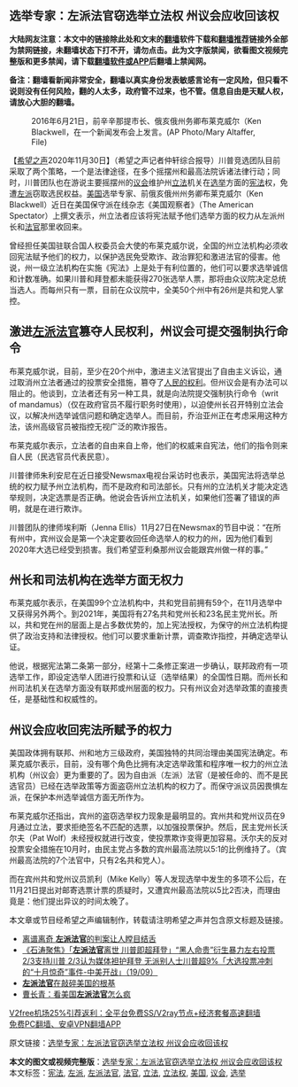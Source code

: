 <h2>选举专家：左派法官窃选举立法权 州议会应收回该权</h2> <p class="notice"><b>大陆网友注意：本文中的链接除此处和文末的<a href="https://github.com/bannedbook/fanqiang" >翻墙</a>软件下载和<a href="https://github.com/killgcd/justmysocks/blob/master/README.md">翻墙推荐</a>链接外全部为禁网链接，未翻墙状态下打不开，请勿点击。此为文字版禁闻，欲看图文视频完整版和更多禁闻，请下载<a href="https://github.com/bannedbook/fanqiang">翻墙软件或APP</a>后翻墙上禁闻网。</p><p>备注：翻墙看新闻非常安全，翻墙以真实身份发表敏感言论有一定风险，但只看不说则没有任何风险，翻的人太多，政府管不过来，也不管。信息自由是天赋人权，请放心大胆的翻墙。</b></p>  <div class="entry"> <figure><figcaption>2016年6月21日，前辛辛那提市长、俄亥俄州务卿布莱克威尔（Ken Blackwell，在一个新闻发布会上发言。(AP Photo/Mary Altaffer, File)</figcaption></figure> <p>【<span class='wp_keywordlink_affiliate'><a href="https://www.soundofhope.org" title="希望之声" target="_blank">希望之声</a></span>2020年11月30日】（希望之声记者仲轩综合报导）川普竞选团队目前采取了两个策略，一个是法律途径，在多个摇摆州和最高法院诉诸法律行动；同时，川普团队也在游说主要摇摆州的<a href="https://www.bannedbook.org/bnews/tag/%E8%AE%AE%E4%BC%9A/" class="st_tag internal_tag" rel="tag" title="标签 议会 下的日志">议会</a>维护州<a href="https://www.bannedbook.org/bnews/tag/%E7%AB%8B%E6%B3%95/" class="st_tag internal_tag" rel="tag" title="标签 立法 下的日志">立法</a>机关在<a href="https://www.bannedbook.org/bnews/tag/%e9%80%89%e4%b8%be/" class="st_tag internal_tag" rel="tag" title="标签 选举 下的日志">选举</a>方面的<a href="https://www.bannedbook.org/bnews/tag/%e5%ae%aa%e6%b3%95/" class="st_tag internal_tag" rel="tag" title="标签 宪法 下的日志">宪法</a>权，免遭<a href="https://www.bannedbook.org/bnews/tag/%e5%b7%a6%e6%b4%be/" class="st_tag internal_tag" rel="tag" title="标签 左派 下的日志">左派</a>窃取选民权益。<a href="https://www.bannedbook.org/bnews/tag/%e7%be%8e%e5%9b%bd/" class="st_tag internal_tag" rel="tag" title="标签 美国 下的日志">美国</a>选举专家、前俄亥俄州州务卿布莱克威尔（Ken Blackwell）近日在美国保守派在线杂志《美国观察者》（The American Spectator）上撰文表示，州立法者应该将宪法赋予他们选举方面的权力从左派州长和<a href="https://www.bannedbook.org/bnews/tag/%E6%B3%95%E5%AE%98/" class="st_tag internal_tag" rel="tag" title="标签 法官 下的日志">法官</a>那里收回来。</p> <p>曾经担任美国驻联合国人权委员会大使的布莱克威尔说，全国的州立法机构必须收回宪法赋予他们的权力，以保护选民免受欺诈、政治罪犯和激进法官的侵害。他说，州一级立法机构在实施《宪法》上是处于有利位置的，他们可以要求选举诚信和计数准确。如果川普和拜登都未能获得270张选举人票，那将由众议院决定总统当选人。而每州只有一票，目前在众议院中，全美50个州中有26州是共和党人掌控。</p> <h2>激进<a href="https://www.bannedbook.org/bnews/tag/%e5%b7%a6%e6%b4%be%e6%b3%95%e5%ae%98/" class="st_tag internal_tag" rel="tag" title="标签 左派法官 下的日志">左派法官</a>篡夺人民权利，州议会可提交强制执行命令</h2> <p>布莱克威尔说，目前，至少在20个州中，激进主义法官提出了自由主义诉讼，通过取消州立法者通过的投票安全措施，篡夺了<span class='wp_keywordlink'><a href="https://www.bannedbook.org/forum2/topic799.html" title="《人民的权利──个人自由与权利法案》" target="_blank">人民的权利</a></span>。但州议会是有办法可以阻止的。他谈到，立法者还有另一种工具，就是向法院提交强制执行命令（writ of mandamus）（仅在政府官员不履行职务时使用），以迫使州长召开特别立法会议，以解决州选举诚信问题和确定选举人。而目前，乔治亚州正在考虑采用这种方法，该州高级官员被指控无视广泛的欺诈报告。</p>  <p>布莱克威尔表示，立法者的自由来自上帝，他们的权威来自宪法，他们的指令则来自人民（民选官员代表民意）。</p> <p>川普律师朱利安尼在近日接受Newsmax电视台采访时也表示，美国宪法将选举总统的权力赋予州立法机构，而不是政府和司法部长。只有州的立法机关才能决定选举规则，决定选票是否正确。他说会告诉州立法机关，如果他们签署了错误的声明，就是在进行欺诈。</p> <p>川普团队的律师埃利斯（Jenna Ellis）11月27日在Newsmax的节目中说：“在所有州中，宾州议会是第一个决定要收回任命选举人的权力的州，因为他们看到2020年大选已经受到损害。我们希望亚利桑那州议会能跟宾州做一样的事。”</p>  <h2>州长和司法机构在选举方面无权力</h2> <p>布莱克威尔表示，在美国99个立法机构中，共和党目前拥有59个，在11月选举中又获得另外两个。到2021年，美国将有27名共和党州长和23名民主党州长。所以，共和党在州的层面上是占多数优势的，加上宪法授权，为保守的州立法机构提供了政治支持和法律授权。他们可以要求重新计票，调查欺诈指控，并确定选举认证。</p> <p>他说，根据宪法第二条第一部分，经第十二条修正案进一步确认，联邦政府有一项选举工作，即设定选举人团进行投票和认证（选举结果）的全国性日期。而州长和州司法机关在选举方面没有联邦或州层面的权力。只有州议会对选举政策的直接责任，是基础性和权威性的。</p> <h2>州议会应收回宪法所赋予的权力</h2> <p>美国政体拥有联邦、州和地方三级政府，美国独特的共同治理由美国宪法确定。布莱克威尔表示，目前，没有哪个角色比拥有决定选举政策和程序唯一权力的州立法机构（州议会）更为重要的了。因为自由派（左派）法官（是被任命的、而不是民选官员）已经在选举政策等方面盗窃州立法机构的权力了。而保守派议员因畏惧左派，在保护本州选举诚信方面无所作为。</p>  <p>布莱克威尔还指出，宾州的盗窃选举权力现象是最明显的。宾州共和党州议员在9月通过立法，要求拒绝签名不匹配的选票，以加强投票保护。然后，民主党州长沃尔夫（Pat Wolf）未经授权就进行改变，使投票欺诈变得更加容易。沃尔夫的反对投票安全措施在10月时，由民主党占多数的宾州最高法院以5:1的比例维持了。（宾州最高法院的7个法官中，只有2名共和党人）。</p> <p>而在宾州共和党州议员凯利（Mike Kelly）等人发现选举中发生的多项不公后，在11月21日提出对邮寄选票计票的质疑时，又遭宾州最高法院以5比2否决，而理由竟是：他们提出异议的时间太晚了。</p> <p>本文章或节目经希望之声编辑制作，转载请注明希望之声并包含原文标题及链接。</p>  <ul class='op-related-articles' title='相关阅读'> <li><a href='https://www.bannedbook.org/bnews/lifebaike/20200925/1402812.html' target='_blank'>离谱离奇 <b>左派法官</b>的判案让人瞠目结舌</a></li> <li><a href='https://www.bannedbook.org/bnews/bannedvideo/20200920/1399586.html' target='_blank'>《石涛聚焦》「<b>左派法官</b>离世 川普即超拜登」“黑人命贵”衍生暴力左右投票 2/3支持川普 2/3认为媒体袒护拜登 无派别人士川普超9%「大选投票冲刺的“十月惊奇”事件-中美开战」（19/09）</a></li> <li><a href='https://www.bannedbook.org/bnews/comments/20160331/725128.html' target='_blank'><b>左派法官</b>在敲碎美国的根基</a></li> <li><a href='https://www.bannedbook.org/bnews/comments/20170206/654897.html' target='_blank'>曹长青：看美国<b>左派法官</b>怎么疯</a></li> </ul> <p class="texttj"> <a href="https://github.com/bannedbook/fanqiang/wiki/V2ray%E6%9C%BA%E5%9C%BA" target="_blank">V2free机场25%引荐返利：全平台免费SS/V2ray节点+经济套餐高速翻墙</a><br/> <a href="https://github.com/bannedbook/fanqiang/wiki/%E7%A6%81%E9%97%BB%E7%BD%91%E5%AE%89%E5%8D%93%E7%BF%BB%E5%A2%99%E6%96%B0%E9%97%BBAPP" target="_blank">免费PC翻墙、安卓VPN翻墙APP</a></p><p>原文链接：<a class="src_link"  href="https://www.soundofhope.org/post/448603" target="_blank">选举专家：左派法官窃选举立法权 州议会应收回该权</a></p><a name='sharetosocial'></a>       <div><b>本文的图文或视频完整版</b>：<a href='https://www.bannedbook.org/bnews/comments/20201201/1439815.html'>选举专家：左派法官窃选举立法权 州议会应收回该权</a></div>  </div><!--END ENTRY--> <div class="postfooter"> <div>本文标签：<a href="https://www.bannedbook.org/bnews/tag/%e5%ae%aa%e6%b3%95/" rel="tag">宪法</a>, <a href="https://www.bannedbook.org/bnews/tag/%e5%b7%a6%e6%b4%be/" rel="tag">左派</a>, <a href="https://www.bannedbook.org/bnews/tag/%e5%b7%a6%e6%b4%be%e6%b3%95%e5%ae%98/" rel="tag">左派法官</a>, <a href="https://www.bannedbook.org/bnews/tag/%E6%B3%95%E5%AE%98/" rel="tag">法官</a>, <a href="https://www.bannedbook.org/bnews/tag/%E7%AB%8B%E6%B3%95/" rel="tag">立法</a>, <a href="https://www.bannedbook.org/bnews/tag/%E7%AB%8B%E6%B3%95%E6%9D%83/" rel="tag">立法权</a>, <a href="https://www.bannedbook.org/bnews/tag/%e7%be%8e%e5%9b%bd/" rel="tag">美国</a>, <a href="https://www.bannedbook.org/bnews/tag/%E8%AE%AE%E4%BC%9A/" rel="tag">议会</a>, <a href="https://www.bannedbook.org/bnews/tag/%e9%80%89%e4%b8%be/" rel="tag">选举</a></div>  </div><!--END POSTFOOTER--> 